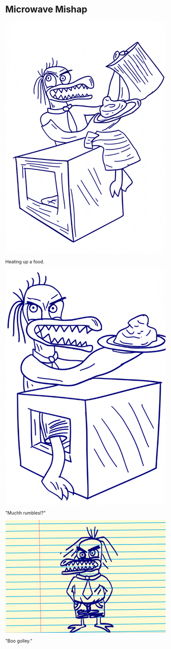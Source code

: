 # Microwave Mishap

![Garrey Goosey puts a plate of food into a microwave oven.](microwave-1.png)

Heating up a food.

![Garrey Goosey stares confusedly at the microwave, which is making strange noises and steam.](microwave-2.png)

"Muchh rumbles!?"

![Garrey Goosey stands over the microwave, which is now open with burnt, smoking food inside, looking furious.](microwave-3.png)

"Boo golley."